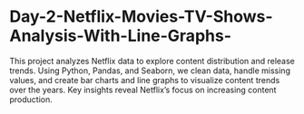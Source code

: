 # Day-2-Netflix-Movies-TV-Shows-Analysis-With-Line-Graphs-
 This project analyzes Netflix data to explore content distribution and release trends. Using Python, Pandas, and Seaborn, we clean data, handle missing values, and create bar charts and line graphs to visualize content trends over the years. Key insights reveal Netflix’s focus on increasing content production.
